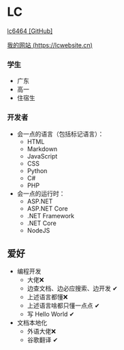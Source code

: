 # LC

[lc6464 [GitHub]](https://github.com/lc6464)

[我的网站 (https://lcwebsite.cn)](https://lcwebsite.cn)

### 学生
- 广东
- 高一
- 住宿生
### 开发者
- 会一点的语言（包括标记语言）：
  - HTML
  - Markdown
  - JavaScript
  - CSS
  - Python
  - C#
  - PHP
- 会一点的运行时：
  - ASP.NET
  - ASP.NET Core
  - .NET Framework
  - .NET Core
  - NodeJS

## 爱好
- 编程开发
  - 大佬❌
  - 边查文档、边必应搜索、边开发 ✔
  - 上述语言都懂❌
  - 上述语言啥都只懂一点点 ✔
  - 写 Hello World ✔
- 文档本地化
  - 外语大佬❌
  - 谷歌翻译 ✔
